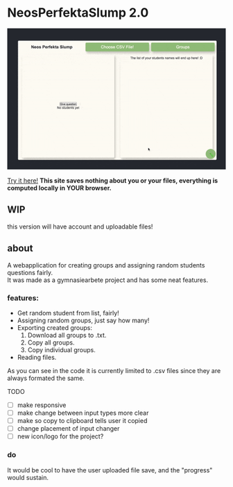 # NeosPerfektaSlump 2.0

<img src="misc/demoCompressed.gif">

[Try it here!](https://neosperfektaslump.neo.fyi)
**This site saves nothing about you or your files, everything is computed locally in YOUR browser.**

## WIP

this version will have account and uploadable files!

## about

A webapplication for creating groups and assigning random students questions fairly.<br>
It was made as a gymnasiearbete project and has some neat features.

### features:
* Get random student from list, fairly!
* Assigning random groups, just say how many!
* Exporting created groups:
    1. Download all groups to .txt.
    2. Copy all groups.
    3. Copy individual groups.
* Reading files.

As you can see in the code it is currently limited to .csv files since they are always formated
the same.

TODO
- [ ] make responsive
- [ ] make change between input types more clear
- [ ] make so copy to clipboard tells user it copied 
- [ ] change placement of input changer
- [ ] new icon/logo for the project?

### do

It would be cool to have the user uploaded file save, and the "progress" would sustain.
